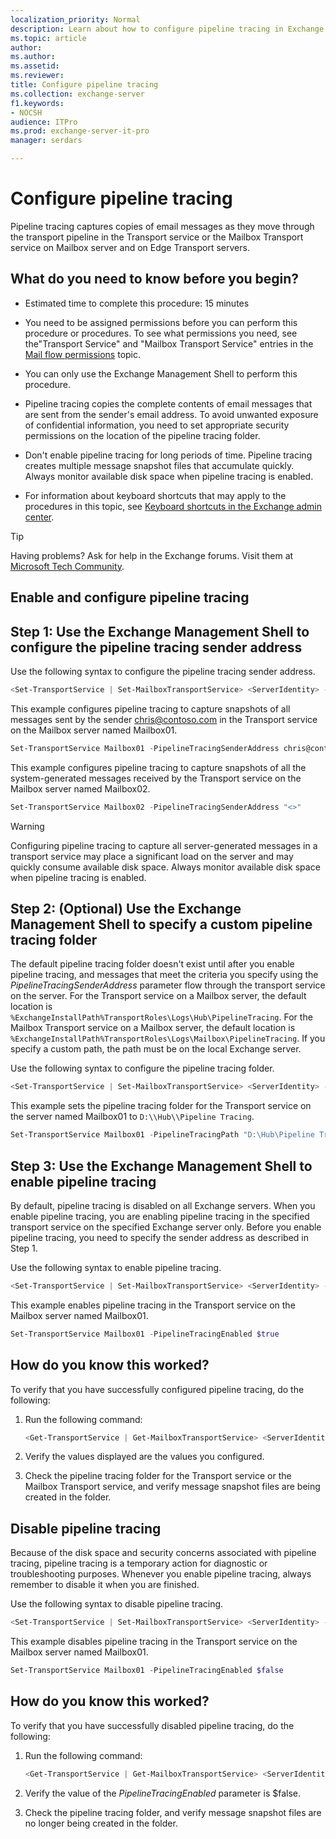 ```yaml
---
localization_priority: Normal
description: Learn about how to configure pipeline tracing in Exchange 2016 and Exchange 2019.
ms.topic: article
author: 
ms.author: 
ms.assetid: 
ms.reviewer: 
title: Configure pipeline tracing
ms.collection: exchange-server
f1.keywords:
- NOCSH
audience: ITPro
ms.prod: exchange-server-it-pro
manager: serdars

---
```


# Configure pipeline tracing

Pipeline tracing captures copies of email messages as they move through the transport pipeline in the Transport service or the Mailbox Transport service on Mailbox server and on Edge Transport servers.

## What do you need to know before you begin?

- Estimated time to complete this procedure: 15 minutes

- You need to be assigned permissions before you can perform this procedure or procedures. To see what permissions you need, see the"Transport Service" and "Mailbox Transport Service" entries in the [Mail flow permissions](../../permissions/feature-permissions/mail-flow-permissions.md) topic.

- You can only use the Exchange Management Shell to perform this procedure.

- Pipeline tracing copies the complete contents of email messages that are sent from the sender's email address. To avoid unwanted exposure of confidential information, you need to set appropriate security permissions on the location of the pipeline tracing folder.

- Don't enable pipeline tracing for long periods of time. Pipeline tracing creates multiple message snapshot files that accumulate quickly. Always monitor available disk space when pipeline tracing is enabled.

- For information about keyboard shortcuts that may apply to the procedures in this topic, see [Keyboard shortcuts in the Exchange admin center](../../about-documentation/exchange-admin-center-keyboard-shortcuts.md).

> [!TIP]
> Having problems? Ask for help in the Exchange forums. Visit them at [Microsoft Tech Community](https://techcommunity.microsoft.com/t5/exchange/ct-p/Exchange).

## Enable and configure pipeline tracing

## Step 1: Use the Exchange Management Shell to configure the pipeline tracing sender address

Use the following syntax to configure the pipeline tracing sender address.

```powershell
<Set-TransportService | Set-MailboxTransportService> <ServerIdentity> -PipelineTracingSenderAddress <SMTPAddress | "<>">
```

This example configures pipeline tracing to capture snapshots of all messages sent by the sender chris@contoso.com in the Transport service on the Mailbox server named Mailbox01.

```powershell
Set-TransportService Mailbox01 -PipelineTracingSenderAddress chris@contoso.com
```

This example configures pipeline tracing to capture snapshots of all the system-generated messages received by the Transport service on the Mailbox server named Mailbox02.

```powershell
Set-TransportService Mailbox02 -PipelineTracingSenderAddress "<>"
```

> [!WARNING]
> Configuring pipeline tracing to capture all server-generated messages in a transport service may place a significant load on the server and may quickly consume available disk space. Always monitor available disk space when pipeline tracing is enabled.

## Step 2: (Optional) Use the Exchange Management Shell to specify a custom pipeline tracing folder

The default pipeline tracing folder doesn't exist until after you enable pipeline tracing, and messages that meet the criteria you specify using the *PipelineTracingSenderAddress* parameter flow through the transport service on the server. For the Transport service on a Mailbox server, the default location is `%ExchangeInstallPath%TransportRoles\Logs\Hub\PipelineTracing`. For the Mailbox Transport service on a Mailbox server, the default location is `%ExchangeInstallPath%TransportRoles\Logs\Mailbox\PipelineTracing`. If you specify a custom path, the path must be on the local Exchange server.

Use the following syntax to configure the pipeline tracing folder.

```powershell
<Set-TransportService | Set-MailboxTransportService> <ServerIdentity> -PipelineTracingPath <LocalFilePath>
```

This example sets the pipeline tracing folder for the Transport service on the server named Mailbox01 to `D:\\Hub\\Pipeline Tracing`.

```powershell
Set-TransportService Mailbox01 -PipelineTracingPath "D:\Hub\Pipeline Tracing"
```

## Step 3: Use the Exchange Management Shell to enable pipeline tracing

By default, pipeline tracing is disabled on all Exchange servers. When you enable pipeline tracing, you are enabling pipeline tracing in the specified transport service on the specified Exchange server only. Before you enable pipeline tracing, you need to specify the sender address as described in Step 1.

Use the following syntax to enable pipeline tracing.

```powershell
<Set-TransportService | Set-MailboxTransportService> <ServerIdentity> -PipelineTracingEnabled $true
```

This example enables pipeline tracing in the Transport service on the Mailbox server named Mailbox01.

```powershell
Set-TransportService Mailbox01 -PipelineTracingEnabled $true
```

## How do you know this worked?

To verify that you have successfully configured pipeline tracing, do the following:

1. Run the following command:

   ```powershell
   <Get-TransportService | Get-MailboxTransportService> <ServerIdentity> | Format-List PipelineTracing*
   ```

2. Verify the values displayed are the values you configured.

3. Check the pipeline tracing folder for the Transport service or the Mailbox Transport service, and verify message snapshot files are being created in the folder.

## Disable pipeline tracing

Because of the disk space and security concerns associated with pipeline tracing, pipeline tracing is a temporary action for diagnostic or troubleshooting purposes. Whenever you enable pipeline tracing, always remember to disable it when you are finished.

Use the following syntax to disable pipeline tracing.

```powershell
<Set-TransportService | Set-MailboxTransportService> <ServerIdentity> -PipelineTracingEnabled $false
```

This example disables pipeline tracing in the Transport service on the Mailbox server named Mailbox01.

```powershell
Set-TransportService Mailbox01 -PipelineTracingEnabled $false
```

## How do you know this worked?

To verify that you have successfully disabled pipeline tracing, do the following:

1. Run the following command:

   ```powershell
   <Get-TransportService | Get-MailboxTransportService> <ServerIdentity> | Format-List PipelineTracingEnabled
   ```

2. Verify the value of the *PipelineTracingEnabled* parameter is $false.

3. Check the pipeline tracing folder, and verify message snapshot files are no longer being created in the folder.
